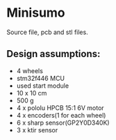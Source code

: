 # Minisumo
Source file, pcb and stl files.

## Design assumptions:
- 4 wheels
- stm32f446 MCU
- used start module
- 10 x 10 cm
- 500 g
- 4 x pololu HPCB 15:1 6V motor
- 4 x encoders(1 for each wheel)
- 6 x sharp sensor(GP2Y0D340K)
- 3 x ktir sensor

